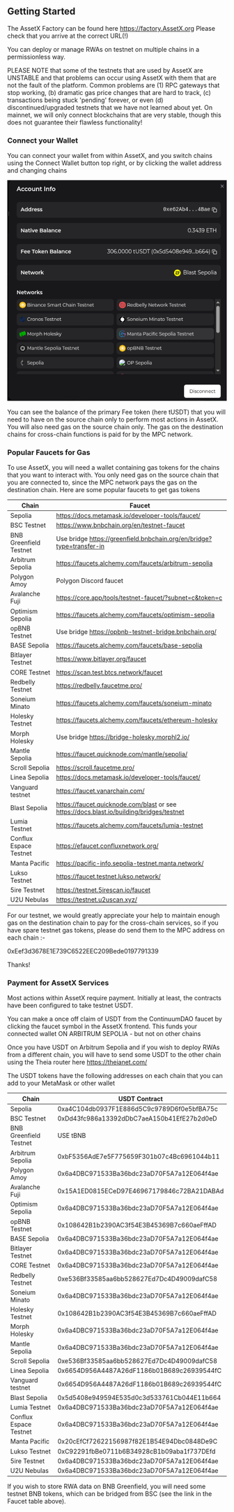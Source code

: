 ## Getting Started

The AssetX Factory can be found here https://factory.AssetX.org Please check that you arrive at the correct URL(!)

You can deploy or manage RWAs on testnet on multiple chains in a permissionless way. 

PLEASE NOTE that some of the testnets that are used by AssetX are UNSTABLE and that problems can occur using AssetX with them that are not the fault of the platform. Common problems are (1) RPC gateways that stop working, (b) dramatic gas price changes that are hard to track, (c) transactions being stuck 'pending' forever, or even (d) discontinued/upgraded testnets that we have not learned about yet. On mainnet, we will only connect blockchains that are very stable, though this does not guarantee their flawless functionality!


### Connect your Wallet

You can connect your wallet from within AssetX, and you switch chains using the Connect Wallet button top right, or by clicking the wallet address and changing chains

<img src="/_media/WalletWAGMI.png"  alt=""/>

You can see the balance of the primary Fee token (here tUSDT) that you will need to have on the source chain only to perform most actions in AssetX. You will also need gas on the source chain only. The gas on the destination chains for cross-chain functions is paid for by the MPC network.



### Popular Faucets for Gas

To use AssetX, you will need a wallet containing gas tokens for the chains that you want to interact with. You only need gas on the source chain that you are connected to, since the MPC network pays the gas on the destination chain. Here are some popular faucets to get gas tokens

| Chain                  | Faucet                                                  |
| ---------------------- | ------------------------------------------------------- |
| Sepolia                | https://docs.metamask.io/developer-tools/faucet/        |
| BSC Testnet            | https://www.bnbchain.org/en/testnet-faucet              |
| BNB Greenfield Testnet | Use bridge https://greenfield.bnbchain.org/en/bridge?type=transfer-in   |
| Arbitrum Sepolia       | https://faucets.alchemy.com/faucets/arbitrum-sepolia    |
| Polygon Amoy           | Polygon Discord faucet                                  |
| Avalanche Fuji         | https://core.app/tools/testnet-faucet/?subnet=c&token=c |
| Optimism Sepolia       | https://faucets.alchemy.com/faucets/optimism-sepolia    |
| opBNB Testnet          | Use bridge https://opbnb-testnet-bridge.bnbchain.org/   |
| BASE Sepolia           | https://faucets.alchemy.com/faucets/base-sepolia        |
| Bitlayer Testnet       | https://www.bitlayer.org/faucet  |
| CORE Testnet           | https://scan.test.btcs.network/faucet  |
| Redbelly Testnet       | https://redbelly.faucetme.pro/                          |
| Soneium Minato         | https://faucets.alchemy.com/faucets/soneium-minato      |
| Holesky Testnet        | https://faucets.alchemy.com/faucets/ethereum-holesky    |
| Morph Holesky          | Use bridge https://bridge-holesky.morphl2.io/           |
| Mantle Sepolia         | https://faucet.quicknode.com/mantle/sepolia/            |
| Scroll Sepolia         | https://scroll.faucetme.pro/                            |
| Linea Sepolia          | https://docs.metamask.io/developer-tools/faucet/        |
| Vanguard testnet       | https://faucet.vanarchain.com/                          |
| Blast Sepolia          | https://faucet.quicknode.com/blast or see https://docs.blast.io/building/bridges/testnet                   |
| Lumia Testnet          | https://faucets.alchemy.com/faucets/lumia-testnet       |
| Conflux Espace Testnet | https://efaucet.confluxnetwork.org/                     |
| Manta Pacific          | https://pacific-info.sepolia-testnet.manta.network/     |
| Lukso Testnet          | https://faucet.testnet.lukso.network/                   |
| 5ire Testnet           | https://testnet.5irescan.io/faucet                      |
| U2U Nebulas            | https://testnet.u2uscan.xyz/                            |

For our testnet, we would greatly appreciate your help to maintain enough gas on the destination chain to pay for the cross-chain services, so if you have spare testnet gas tokens, please do send them to the MPC address on each chain :-

0xEef3d3678E1E739C6522EEC209Bede0197791339

Thanks!


### Payment for AssetX Services

Most actions within AssetX require payment. Initially at least, the contracts have been configured to take testnet USDT. 

You can make a once off claim of USDT from the ContinuumDAO faucet by clicking the faucet symbol in the AssetX frontend. This funds your connected wallet ON ARBITRUM SEPOLIA - but not on other chains

Once you have USDT on Arbitrum Sepolia and if you wish to deploy RWAs from a different chain, you will have to send some USDT to the other chain using the Theia router here  https://theianet.com/ 

The USDT tokens have the following addresses on each chain that you can add to your MetaMask or other wallet


| Chain                  | USDT Contract                                           |
| ---------------------- | ------------------------------------------------------- |
| Sepolia                |  0xa4C104db0937F1E886d5C9c9789D6f0e5bfBA75c  |
| BSC Testnet            |  0xDd43fc986a13392dDbC7aeA150b41EfE27b2d0eD  |
| BNB Greenfield Testnet |  USE tBNB  |
| Arbitrum Sepolia       |  0xbF5356AdE7e5F775659F301b07c4Bc6961044b11  |
| Polygon Amoy           |  0x6a4DBC971533Ba36bdc23aD70F5A7a12E064f4ae  |
| Avalanche Fuji         |  0x15A1ED0815ECeD97E46967179846c72BA21DABAd  |
| Optimism Sepolia       |  0x6a4DBC971533Ba36bdc23aD70F5A7a12E064f4ae  |
| opBNB Testnet          |  0x108642B1b2390AC3f54E3B45369B7c660aeFffAD  |
| BASE Sepolia           |  0x6a4DBC971533Ba36bdc23aD70F5A7a12E064f4ae  |
| Bitlayer Testnet       |  0x6a4DBC971533Ba36bdc23aD70F5A7a12E064f4ae  |
| CORE Testnet           |  0x6a4DBC971533Ba36bdc23aD70F5A7a12E064f4ae  |
| Redbelly Testnet       |  0xe536Bf33585aa6bb528627Ed7Dc4D49009dafC58  |
| Soneium Minato         |  0x6a4DBC971533Ba36bdc23aD70F5A7a12E064f4ae  |
| Holesky Testnet        |  0x108642B1b2390AC3f54E3B45369B7c660aeFffAD  |
| Morph Holesky          |  0x6a4DBC971533Ba36bdc23aD70F5A7a12E064f4ae  |
| Mantle Sepolia         |  0x6a4DBC971533Ba36bdc23aD70F5A7a12E064f4ae  |
| Scroll Sepolia         |  0xe536Bf33585aa6bb528627Ed7Dc4D49009dafC58  |
| Linea Sepolia          |  0x6654D956A4487A26dF1186b01B689c26939544fC  |
| Vanguard testnet       |  0x6654D956A4487A26dF1186b01B689c26939544fC  |
| Blast Sepolia          |  0x5d5408e949594E535d0c3d533761Cb044E11b664  |
| Lumia Testnet          |  0x6a4DBC971533Ba36bdc23aD70F5A7a12E064f4ae  |
| Conflux Espace Testnet |  0x6a4DBC971533Ba36bdc23aD70F5A7a12E064f4ae  |
| Manta Pacific          |  0x20cEfCf72622156987f82E1B54E94Dbc0848De9C  |
| Lukso Testnet          |  0xC92291fbBe0711b6B34928cB1b09aba1f737DEfd  |
| 5ire Testnet           |  0x6a4DBC971533Ba36bdc23aD70F5A7a12E064f4ae  |
| U2U Nebulas            |  0x6a4DBC971533Ba36bdc23aD70F5A7a12E064f4ae  |


If you wish to store RWA data on BNB Greenfield, you will need some testnet BNB tokens, which can be bridged from BSC (see the link in the Faucet table above).